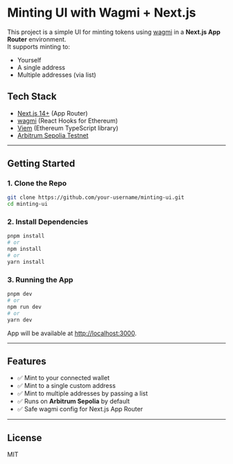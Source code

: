 # Minting UI with Wagmi + Next.js

This project is a simple UI for minting tokens using [wagmi](https://wagmi.sh/) in a **Next.js App Router** environment.  
It supports minting to:
- Yourself
- A single address
- Multiple addresses (via list)

## Tech Stack
- [Next.js 14+](https://nextjs.org/) (App Router)
- [wagmi](https://wagmi.sh/) (React Hooks for Ethereum)
- [Viem](https://viem.sh/) (Ethereum TypeScript library)
- [Arbitrum Sepolia Testnet](https://docs.arbitrum.io/)

---

## Getting Started

### 1. Clone the Repo
```bash
git clone https://github.com/your-username/minting-ui.git
cd minting-ui
```

### 2. Install Dependencies

```bash
pnpm install
# or
npm install
# or
yarn install
```

### 3. Running the App

```bash
pnpm dev
# or
npm run dev
# or
yarn dev
```

App will be available at [http://localhost:3000](http://localhost:3000).

---

## Features

* ✅ Mint to your connected wallet
* ✅ Mint to a single custom address
* ✅ Mint to multiple addresses by passing a list
* ✅ Runs on **Arbitrum Sepolia** by default
* ✅ Safe wagmi config for Next.js App Router

---

## License

MIT
